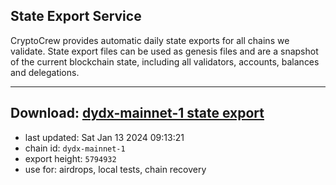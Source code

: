 ## State Export Service
CryptoCrew provides automatic daily state exports for all chains we validate. State export files can be used as genesis files and are a snapshot of the current blockchain state, including all validators, accounts, balances and delegations.

---
**Download: [dydx-mainnet-1 state export](https://dl-tyo.ccvalidators.com/SERVICE/dydx/dydx-mainnet-1_export_5794932.json)**
---

- last updated: Sat Jan 13 2024 09:13:21
- chain id: `dydx-mainnet-1`
- export height: `5794932`
- use for: airdrops, local tests, chain recovery
